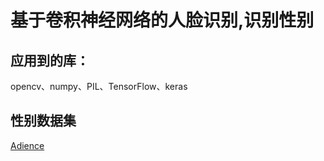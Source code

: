 
# 基于卷积神经网络的人脸识别,识别性别

## 应用到的库：
opencv、numpy、PIL、TensorFlow、keras

## 性别数据集

[Adience](http://www.openu.ac.il/home/hassner/Adience/data.html#agegender)

